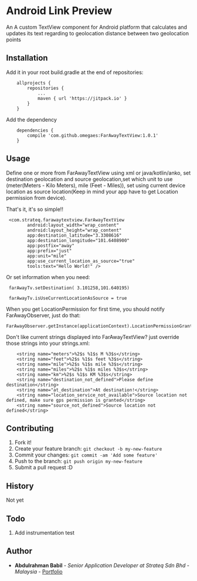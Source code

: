 # Android Link Preview

An A custom TextView component for Android platform that calculates and updates its text regarding to geolocation distance between two geolocation points

## Installation

Add it in your root build.gradle at the end of repositories:

```
	allprojects {
		repositories {
			...
			maven { url 'https://jitpack.io' }
		}
	}
```
Add the dependency
```
    dependencies {
    	compile 'com.github.omegaes:FarAwayTextView:1.0.1'
    }
````


## Usage

Define one or more from FarAwayTextView using xml or java/kotlin/anko, set destination geolocation and source geolocation,set which unit to use (meter(Meters - Kilo Meters), mile (Feet - Miles)), set using current device location as source location(Keep in mind your app have to get Location permission from device).

That's it, it's so simple!!

```
 <com.strateq.farawaytextview.FarAwayTextView
        android:layout_width="wrap_content"
        android:layout_height="wrap_content"
        app:destination_latitude="3.3308616"
        app:destination_longitude="101.6408900"
        app:postfix="away"
        app:prefix="just"
        app:unit="mile"
        app:use_current_location_as_source="true"
        tools:text="Hello World!" />
```

Or set information when you need:

```
 farAwayTv.setDestination( 3.101258,101.640195)

 farAwayTv.isUseCurrentLocationAsSource = true

```

When you get LocationPermission for first time, you should notify FarAwayObserver, just do that:
```
FarAwayObserver.getInstance(applicationContext).LocationPermissionGranted(applicationContext)
```

Don't like current strings displayed into FarAwayTextView? just override those strings into your strings.xml:

```
    <string name="meters">%2$s %1$s M %3$s</string>
    <string name="feet">%2$s %1$s feet %3$s</string>
    <string name="mile">%2$s %1$s mile %3$s</string>
    <string name="miles">%2$s %1$s miles %3$s</string>
    <string name="km">%2$s %1$s KM %3$s</string>
    <string name="destination_not_defined">Please define destination</string>
    <string name="at_destination">At destination!</string>
    <string name="location_service_not_available">Source location not defined, make sure gps permission is granted</string>
    <string name="source_not_defined">Source location not defined</string>

```


## Contributing

1. Fork it!
2. Create your feature branch: `git checkout -b my-new-feature`
3. Commit your changes: `git commit -am 'Add some feature'`
4. Push to the branch: `git push origin my-new-feature`
5. Submit a pull request :D

## History

Not yet

## Todo
1. Add instrumentation test


## Author

* **Abdulrahman Babil** - *Senior Application Developer at Strateq Sdn Bhd - Malaysia* - [Portfolio](http://abdul.mega4tech.com)

